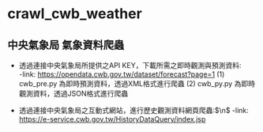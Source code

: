# crawl_cwb_weather
## 中央氣象局 氣象資料爬蟲

* 透過連接中央氣象局所提供之API KEY，下載所需之即時觀測與預測資料:  
  -link: https://opendata.cwb.gov.tw/dataset/forecast?page=1
     (1) cwb_pre.py 為即時預測資料，透過XML格式進行爬蟲
     (2) cwb_py.py 為即時觀測資料，透過JSON格式進行爬蟲
   
* 透過連接中央氣象局之互動式網站，進行歷史觀測資料網頁爬蟲:$\n$
  -link:  https://e-service.cwb.gov.tw/HistoryDataQuery/index.jsp
